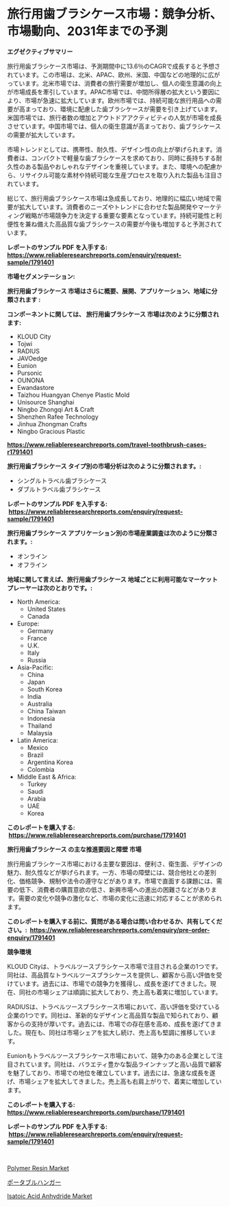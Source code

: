 <p><h1>旅行用歯ブラシケース市場：競争分析、市場動向、2031年までの予測</h1></p><p><strong>エグゼクティブサマリー</strong></p>
<p><p>旅行用歯ブラシケース市場は、予測期間中に13.6％のCAGRで成長すると予想されています。この市場は、北米、APAC、欧州、米国、中国などの地理的に広がっています。北米市場では、消費者の旅行需要が増加し、個人の衛生意識の向上が市場成長を牽引しています。APAC市場では、中間所得層の拡大という要因により、市場が急速に拡大しています。欧州市場では、持続可能な旅行用品への需要が高まっており、環境に配慮した歯ブラシケースが需要を引き上げています。米国市場では、旅行者数の増加とアウトドアアクティビティの人気が市場を成長させています。中国市場では、個人の衛生意識が高まっており、歯ブラシケースの需要が拡大しています。</p><p>市場トレンドとしては、携帯性、耐久性、デザイン性の向上が挙げられます。消費者は、コンパクトで軽量な歯ブラシケースを求めており、同時に長持ちする耐久性のある製品やおしゃれなデザインを重視しています。また、環境への配慮から、リサイクル可能な素材や持続可能な生産プロセスを取り入れた製品も注目されています。</p><p>総じて、旅行用歯ブラシケース市場は急成長しており、地理的に幅広い地域で需要が拡大しています。消費者のニーズやトレンドに合わせた製品開発やマーケティング戦略が市場競争力を決定する重要な要素となっています。持続可能性と利便性を兼ね備えた高品質な歯ブラシケースの需要が今後も増加すると予測されています。</p></p>
<p><strong>レポートのサンプル PDF を入手する: <a href="https://www.reliableresearchreports.com/enquiry/request-sample/1791401">https://www.reliableresearchreports.com/enquiry/request-sample/1791401</a></strong></p>
<p><strong>市場セグメンテーション:</strong></p>
<p><strong> 旅行用歯ブラシケース 市場はさらに概要、展開、アプリケーション、地域に分類されます :</strong></p>
<p><strong>コンポーネントに関しては、 旅行用歯ブラシケース 市場は次のように分類されます: &nbsp;</strong></p>
<p><ul><li>KLOUD City</li><li>Tojwi</li><li>RADIUS</li><li>JAVOedge</li><li>Eunion</li><li>Pursonic</li><li>OUNONA</li><li>Ewandastore</li><li>Taizhou Huangyan Chenye Plastic Mold</li><li>Unisource Shanghai</li><li>Ningbo Zhongqi Art & Craft</li><li>Shenzhen Rafee Technology</li><li>Jinhua Zhongman Crafts</li><li>Ningbo Gracious Plastic</li></ul></p>
<p><strong><a href="https://www.reliableresearchreports.com/travel-toothbrush-cases-r1791401">https://www.reliableresearchreports.com/travel-toothbrush-cases-r1791401</a></strong></p>
<p><strong> 旅行用歯ブラシケース タイプ別の市場分析は次のように分類されます。:</strong></p>
<p><ul><li>シングルトラベル歯ブラシケース</li><li>ダブルトラベル歯ブラシケース</li></ul></p>
<p><strong>レポートのサンプル PDF を入手する: &nbsp;<a href="https://www.reliableresearchreports.com/enquiry/request-sample/1791401">https://www.reliableresearchreports.com/enquiry/request-sample/1791401</a></strong></p>
<p><strong> 旅行用歯ブラシケース アプリケーション別の市場産業調査は次のように分類されます。:</strong></p>
<p><ul><li>オンライン</li><li>オフライン</li></ul></p>
<p><strong>地域に関して言えば、旅行用歯ブラシケース 地域ごとに利用可能なマーケットプレーヤーは次のとおりです。:</strong></p>
<p><ul>
    <li>
        North America:
        <ul>
            <li>United States</li>
            <li>Canada</li>
        </ul>
    </li>
    <li>
        Europe:
        <ul>
            <li>Germany</li>
            <li>France</li>
            <li>U.K.</li>
            <li>Italy</li>
            <li>Russia</li>
        </ul>
    </li>
    <li>
        Asia-Pacific:
        <ul>
            <li>China</li>
            <li>Japan</li>
            <li>South Korea</li>
            <li>India</li>
            <li>Australia</li>
            <li>China Taiwan</li>
            <li>Indonesia</li>
            <li>Thailand</li>
            <li>Malaysia</li>
        </ul>
    </li>
    <li>
        Latin America:
        <ul>
            <li>Mexico</li>
            <li>Brazil</li>
            <li>Argentina Korea</li>
            <li>Colombia</li>
        </ul>
    </li>
    <li>
        Middle East & Africa:
        <ul>
            <li>Turkey</li>
            <li>Saudi</li>
            <li>Arabia</li>
            <li>UAE</li>
            <li>Korea</li>
        </ul>
    </li>
    </ul></p>
<p><strong>このレポートを購入する: &nbsp;<a href="https://www.reliableresearchreports.com/purchase/1791401">https://www.reliableresearchreports.com/purchase/1791401</a></strong></p>
<p><strong>旅行用歯ブラシケース の主な推進要因と障壁 市場</strong></p>
<p><p>旅行用歯ブラシケース市場における主要な要因は、便利さ、衛生面、デザインの魅力、耐久性などが挙げられます。一方、市場の障壁には、競合他社との差別化、価格競争、規制や法令の遵守などがあります。市場で直面する課題には、需要の低下、消費者の購買意欲の低さ、新興市場への進出の困難さなどがあります。需要の変化や競争の激化など、市場の変化に迅速に対応することが求められます。</p></p>
<p><strong>このレポートを購入する前に、質問がある場合は問い合わせるか、共有してください。:&nbsp; <a href="https://www.reliableresearchreports.com/enquiry/pre-order-enquiry/1791401">https://www.reliableresearchreports.com/enquiry/pre-order-enquiry/1791401</a></strong></p>
<p><strong>競争環境</strong></p>
<p><p>KLOUD Cityは、トラベルツースブラシケース市場で注目される企業の1つです。同社は、高品質なトラベルツースブラシケースを提供し、顧客から高い評価を受けています。過去には、市場での競争力を獲得し、成長を遂げてきました。現在、同社の市場シェアは順調に拡大しており、売上高も着実に増加しています。</p><p>RADIUSは、トラベルツースブラシケース市場において、高い評価を受けている企業の1つです。同社は、革新的なデザインと高品質な製品で知られており、顧客からの支持が厚いです。過去には、市場での存在感を高め、成長を遂げてきました。現在も、同社は市場シェアを拡大し続け、売上高も堅調に推移しています。</p><p>Eunionもトラベルツースブラシケース市場において、競争力のある企業として注目されています。同社は、バラエティ豊かな製品ラインナップと高い品質で顧客を魅了しており、市場での地位を確立しています。過去には、急速な成長を遂げ、市場シェアを拡大してきました。売上高も右肩上がりで、着実に増加しています。</p></p>
<p><strong>このレポートを購入する: &nbsp; <a href="https://www.reliableresearchreports.com/purchase/1791401">https://www.reliableresearchreports.com/purchase/1791401</a></strong></p>
<p><strong>レポートのサンプル PDF を入手する: &nbsp;<a href="https://www.reliableresearchreports.com/enquiry/request-sample/1791401">https://www.reliableresearchreports.com/enquiry/request-sample/1791401</a></strong><strong></strong></p>
<p>&nbsp;</p>
<p><p><a href="https://www.linkedin.com/pulse/polymer-resin-market-size-growing-forecasted-period-from-2024-z1vhf?trackingId=iGsUZh%2Bjicw%2BE2e%2BbLPrNA%3D%3D">Polymer Resin Market</a></p><p><a href="https://github.com/zoetazuur/Market-Research-Report-List-1/blob/main/623774421943.md">ポータブルハンガー</a></p><p><a href="https://www.linkedin.com/pulse/isatoic-acid-anhydride-market-provides-detailed-segmentation-goj8f?trackingId=RHekbHQidF2MtSwFYBUnZw%3D%3D">Isatoic Acid Anhydride Market</a></p></p>
